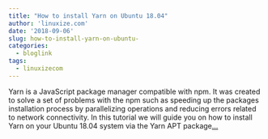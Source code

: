 ```yaml
---
title: "How to install Yarn on Ubuntu 18.04"
author: 'linuxize.com'
date: '2018-09-06'
slug: how-to-install-yarn-on-ubuntu-
categories:
  - bloglink
tags:
  - linuxizecom
---
```


Yarn is a JavaScript package manager compatible with npm. It was created to solve a set of problems with the npm such as speeding up the packages installation process by parallelizing operations and reducing errors related to network connectivity. In this tutorial we will guide you on how to install Yarn on your Ubuntu 18.04 system via the Yarn APT package[... <i class="fas fa-external-link-alt"></i>](https://linuxize.com/post/how-to-install-yarn-on-ubuntu-18-04/)

